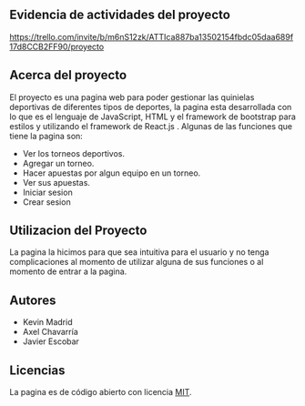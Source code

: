 ## Evidencia de actividades del proyecto
 
<https://trello.com/invite/b/m6nS12zk/ATTIca887ba13502154fbdc05daa689f17d8CCB2FF90/proyecto>

## Acerca del proyecto

El proyecto es una pagina web para poder gestionar las quinielas deportivas de diferentes tipos de deportes, la pagina esta desarrollada con lo que es el lenguaje de JavaScript, HTML y el framework de bootstrap para estilos y utilizando el framework de React.js . Algunas de las funciones que tiene la pagina son:

- Ver los torneos deportivos.
- Agregar un torneo.
- Hacer apuestas por algun equipo en un torneo.
- Ver sus apuestas.
- Iniciar sesion
- Crear sesion

## Utilizacion del Proyecto

La pagina la hicimos para que sea intuitiva para el usuario y no tenga complicaciones al momento de utilizar alguna de sus funciones o al momento de entrar a la pagina.

## Autores

- Kevin Madrid
- Axel Chavarría
- Javier Escobar 

## Licencias

La pagina es de código abierto con licencia [MIT](https://opensource.org/licenses/MIT). 

